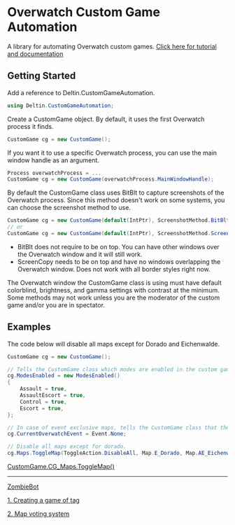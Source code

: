 # Overwatch Custom Game Automation
A library for automating Overwatch custom games.
[Click here for tutorial and documentation](https://www.abyxa.net/Library/Library.html)

## Getting Started

Add a reference to Deltin.CustomGameAutomation.
```C#
using Deltin.CustomGameAutomation;
```
Create a CustomGame object. By default, it uses the first Overwatch process it finds.
```C#
CustomGame cg = new CustomGame();
```
If you want it to use a specific Overwatch process, you can use the main window handle as an argument.
```C#
Process overwatchProcess = ...
CustomGame cg = new CustomGame(overwatchProcess.MainWindowHandle);
```
By default the CustomGame class uses BitBlt to capture screenshots of the Overwatch process. Since this method doesn't work on some systems, you can choose the screenshot method to use.
```C#
CustomGame cg = new CustomGame(default(IntPtr), ScreenshotMethod.BitBlt);
// or
CustomGame cg = new CustomGame(default(IntPtr), ScreenshotMethod.ScreenCopy);
```
- BitBlt does not require to be on top. You can have other windows over the Overwatch window and it will still work.
- ScreenCopy needs to be on top and have no windows overlapping the Overwatch window. Does not work with all border styles right now.

The Overwatch window the CustomGame class is using must have default colorblind, brightness, and gamma settings with contrast at the minimum. Some methods may not work unless you are the moderator of the custom game and/or you are in spectator.

## Examples

The code below will disable all maps except for Dorado and Eichenwalde.
```C#
CustomGame cg = new CustomGame();

// Tells the CustomGame class which modes are enabled in the custom game.
cg.ModesEnabled = new ModesEnabled()
{
	Assault = true,
	AssaultEscort = true,
	Control = true,
	Escort = true,
};

// In case of event exclusive maps, tells the CustomGame class that there are no Overwatch events currently.
cg.CurrentOverwatchEvent = Event.None;

// Disable all maps except for dorado.
cg.Maps.ToggleMap(ToggleAction.DisableAll, Map.E_Dorado, Map.AE_Eichenwalde);
```
[CustomGame.CG_Maps.ToggleMap()](https://www.abyxa.net/Library/CustomGame/Maps/ToggleMap.html "CustomGame.CG_Maps.ToggleMap()")

<hr>

[ZombieBot](https://github.com/ItsDeltin/Overwatch-Custom-Game-Automation/tree/master/ZombieBot "ZombieBot")

[1. Creating a game of tag](https://www.abyxa.net/Library/Tag.html "1. Creating a game of tag")

[2. Map voting system](https://www.abyxa.net/Library/MapVoting.html "2. Map voting system")